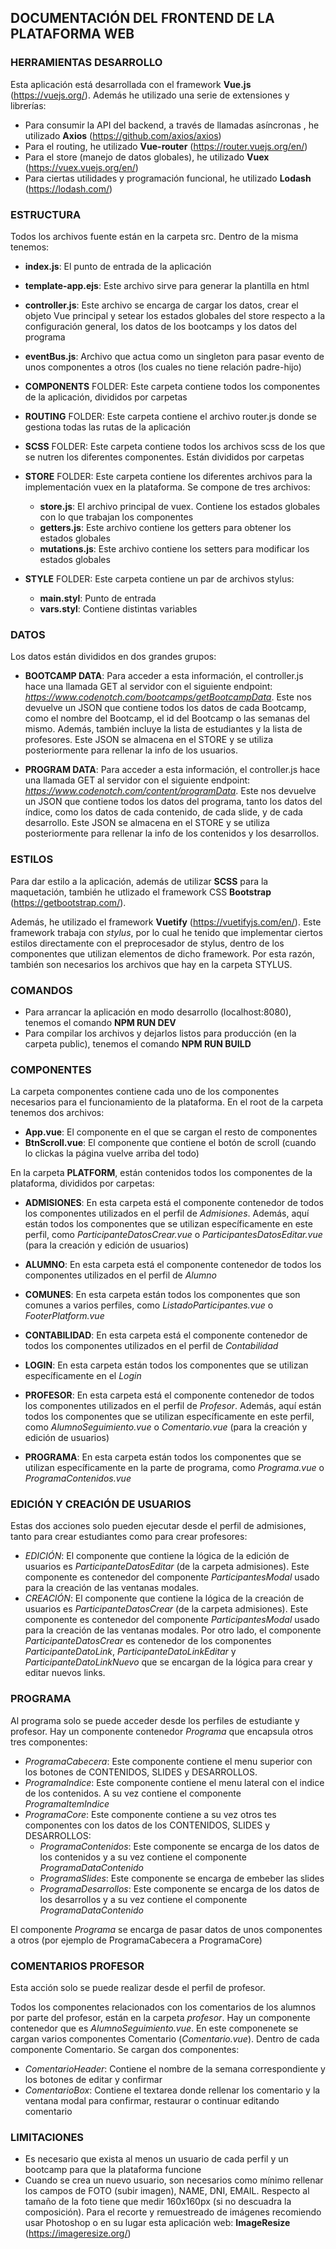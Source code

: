 ## DOCUMENTACIÓN DEL FRONTEND DE LA PLATAFORMA WEB

### HERRAMIENTAS DESARROLLO

Esta aplicación está desarrollada con el framework **Vue.js** (https://vuejs.org/). Además he utilizado una serie de extensiones y librerías:
* Para consumir la API del backend, a través de llamadas asíncronas , he utilizado **Axios** (https://github.com/axios/axios)
* Para el routing, he utilizado **Vue-router** (https://router.vuejs.org/en/)
* Para el store (manejo de datos globales), he utilizado **Vuex** (https://vuex.vuejs.org/en/)
* Para ciertas utilidades y programación funcional, he utilizado **Lodash** (https://lodash.com/)

### ESTRUCTURA

Todos los archivos fuente están en la carpeta src. Dentro de la misma tenemos:

* **index.js**: El punto de entrada de la aplicación

* **template-app.ejs**: Este archivo sirve para generar la plantilla en html

* **controller.js**: Este archivo se encarga de cargar los datos, crear el objeto Vue principal y setear los estados globales del store respecto a la configuración general, los datos de los bootcamps y los datos del programa

* **eventBus.js**: Archivo que actua como un singleton para pasar evento de unos componentes a otros (los cuales no tiene relación padre-hijo)

* **COMPONENTS** FOLDER: Este carpeta contiene todos los componentes de la aplicación, divididos por carpetas
    
* **ROUTING** FOLDER: Este carpeta contiene el archivo router.js donde se gestiona todas las rutas de la aplicación

* **SCSS** FOLDER: Este carpeta contiene todos los archivos scss de los que se nutren los diferentes componentes. Están divididos por carpetas

* **STORE** FOLDER: Este carpeta contiene los diferentes archivos para la implementación vuex en la plataforma. Se compone de tres archivos:
    * **store.js**: El archivo principal de vuex. Contiene los estados globales con lo que trabajan los componentes
    * **getters.js**: Este archivo contiene los getters para obtener los estados globales
    * **mutations.js**: Este archivo contiene los setters para modificar los estados globales

* **STYLE** FOLDER: Este carpeta contiene un par de archivos stylus:
    * **main.styl**: Punto de entrada
    * **vars.styl**: Contiene distintas variables 

### DATOS

Los datos están divididos en dos grandes grupos:

* **BOOTCAMP DATA**: Para acceder a esta información, el controller.js hace una llamada GET al servidor con el siguiente endpoint: *https://www.codenotch.com/bootcamps/getBootcampData*. Este nos devuelve un JSON que contiene todos los datos de cada Bootcamp, como el nombre del Bootcamp, el id del Bootcamp o las semanas del mismo. Además, también incluye la lista de estudiantes y la lista de profesores. Este JSON se almacena en el STORE y se utiliza posteriormente para rellenar la info de los usuarios.

* **PROGRAM DATA**: Para acceder a esta información, el controller.js hace una llamada GET al servidor con el siguiente endpoint: *https://www.codenotch.com/content/programData*. Este nos devuelve un JSON que contiene todos los datos del programa, tanto los datos del índice, como los datos de cada contenido, de cada slide, y de cada desarrollo. Este JSON se almacena en el STORE y se utiliza posteriormente para rellenar la info de los contenidos y los desarrollos.


### ESTILOS

Para dar estilo a la aplicación, además de utilizar **SCSS** para la maquetación, también he utlizado el framework CSS **Bootstrap** (https://getbootstrap.com/).

Además, he utilizado el framework **Vuetify** (https://vuetifyjs.com/en/). Este framework trabaja con *stylus*, por lo cual he tenido que implementar ciertos estilos directamente con el preprocesador de stylus, dentro de los componentes que utilizan elementos de dicho framework. Por esta razón, también son necesarios los archivos que hay en la carpeta STYLUS.

### COMANDOS

* Para arrancar la aplicación en modo desarrollo (localhost:8080), tenemos el comando **NPM RUN DEV**
* Para compilar los archivos y dejarlos listos para producción (en la carpeta public), tenemos el comando **NPM RUN BUILD**

### COMPONENTES

La carpeta componentes contiene cada uno de los componentes necesarios para el funcionamiento de la plataforma. En el root de la carpeta tenemos dos archivos:

* **App.vue**: El componente en el que se cargan el resto de componentes
* **BtnScroll.vue**: El componente que contiene el botón de scroll (cuando lo clickas la página vuelve arriba del todo)

En la carpeta **PLATFORM**, están contenidos todos los componentes de la plataforma, divididos por carpetas:

* **ADMISIONES**: En esta carpeta está el componente contenedor de todos los componentes utilizados en el perfil de *Admisiones*. Además, aquí están todos los componentes que se utilizan específicamente en este perfil, como *ParticipanteDatosCrear.vue* o *ParticipantesDatosEditar.vue* (para la creación y edición de usuarios)

* **ALUMNO**: En esta carpeta está el componente contenedor de todos los componentes utilizados en el perfil de *Alumno*

* **COMUNES**: En esta carpeta están todos los componentes que son comunes a varios perfiles, como *ListadoParticipantes.vue* o *FooterPlatform.vue* 

* **CONTABILIDAD**: En esta carpeta está el componente contenedor de todos los componentes utilizados en el perfil de *Contabilidad*

* **LOGIN**: En esta carpeta están todos los componentes que se utilizan específicamente en el *Login*

* **PROFESOR**: En esta carpeta está el componente contenedor de todos los componentes utilizados en el perfil de *Profesor*. Además, aquí están todos los componentes que se utilizan específicamente en este perfil, como *AlumnoSeguimiento.vue* o *Comentario.vue* (para la creación y edición de usuarios)

* **PROGRAMA**: En esta carpeta están todos los componentes que se utilizan específicamente en la parte de programa, como *Programa.vue* o *ProgramaContenidos.vue*

### EDICIÓN Y CREACIÓN DE USUARIOS

Estas dos acciones solo pueden ejecutar desde el perfil de admisiones, tanto para crear estudiantes como para crear profesores:

* *EDICIÓN*: El componente que contiene la lógica de la edición de usuarios es *ParticipanteDatosEditar* (de la carpeta admisiones). Este componente es contenedor del componente *ParticipantesModal* usado para la creación de las ventanas modales.
* *CREACIÓN*: El componente que contiene la lógica de la creación de usuarios es *ParticipanteDatosCrear* (de la carpeta admisiones). Este componente es contenedor del componente *ParticipantesModal* usado para la creación de las ventanas modales. Por otro lado, el componente *ParticipanteDatosCrear* es contenedor de los componentes *ParticipanteDatoLink*, *ParticipanteDatoLinkEditar* y *ParticipanteDatoLinkNuevo* que se encargan de la lógica para crear y editar nuevos links.

### PROGRAMA

Al programa solo se puede acceder desde los perfiles de estudiante y profesor. Hay un componente contenedor *Programa* que encapsula otros tres componentes:

* *ProgramaCabecera*: Este componente contiene el menu superior con los botones de CONTENIDOS, SLIDES y DESARROLLOS.
* *ProgramaIndice*: Este componente contiene el menu lateral con el indice de los contenidos. A su vez contiene el componente *ProgramaItemIndice*
* *ProgramaCore*: Este componente contiene a su vez otros tes componentes con los datos de los CONTENIDOS, SLIDES y DESARROLLOS:
    * *ProgramaContenidos*: Este componente se encarga de los datos de los contenidos y a su vez contiene el componente *ProgramaDataContenido*
    * *ProgramaSlides*: Este componente se encarga de embeber las slides
    * *ProgramaDesarrollos*: Este componente se encarga de los datos de los desarrollos y a su vez contiene el componente *ProgramaDataContenido*

El componente *Programa* se encarga de pasar datos de unos componentes a otros (por ejemplo de ProgramaCabecera a ProgramaCore)

### COMENTARIOS PROFESOR

Esta acción solo se puede realizar desde el perfil de profesor.

Todos los componentes relacionados con los comentarios de los alumnos por parte del profesor, están en la carpeta *profesor*. Hay un componente contenedor que es *AlumnoSeguimiento.vue*. En este componenete se cargan varios componentes Comentario (*Comentario.vue*). Dentro de cada componente Comentario. Se cargan dos componentes:

* *ComentarioHeader*: Contiene el nombre de la semana correspondiente y los botones de editar y confirmar
* *ComentarioBox*: Contiene el textarea donde rellenar los comentario y la ventana modal para confirmar, restaurar o continuar editando comentario

### LIMITACIONES

* Es necesario que exista al menos un usuario de cada perfil y un bootcamp para que la plataforma funcione
* Cuando se crea un nuevo usuario, son necesarios como mínimo rellenar los campos de FOTO (subir imagen), NAME, DNI, EMAIL. Respecto al tamaño de la foto tiene que medir 160x160px (si no descuadra la composición). Para el recorte y remuestreado de imágenes recomiendo usar Photoshop o en su lugar esta aplicación web: **ImageResize** (https://imageresize.org/)
